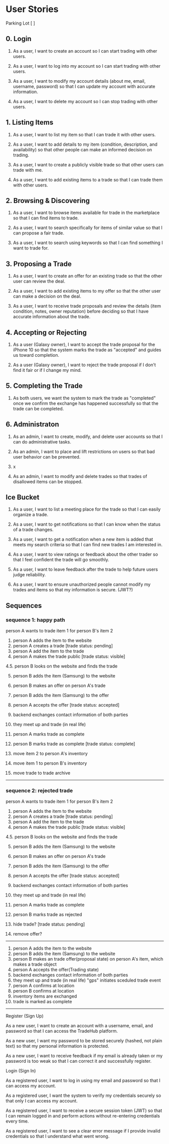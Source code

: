 # User Stories

Parking Lot [   ]

## 0. Login

1. As a user, I want to create an account so I can start trading with other users.

2. As a user, I want to log into my account so I can start trading with other users.

3. As a user, I want to modify my account details (about me, email, username, password) so that I can update my account with accurate information.

4. As a user, I want to delete my account so I can stop trading with other users.

## 1. Listing Items

1. As a user, I want to list my item so that I can trade it with other users.

2. As a user, I want to add details to my item (condition, description, and availability) so that other people can make an informed decision on trading.

3. As a user, I want to create a publicly visible trade so that other users can trade with me.

4. As a user, I want to add existing items to a trade so that I can trade them with other users.

## 2. Browsing & Discovering

1. As a user, I want to browse items available for trade in the marketplace so that I can find items to trade.

2. As a user, I want to search specifically for items of similar value so that I can propose a fair trade.

3. As a user, I want to search using keywords so that I can find something I want to trade for.

## 3. Proposing a Trade

1. As a user, I want to create an offer for an existing trade so that the other user can review the deal.

2. As a user, I want to add existing items to my offer so that the other user can make a decision on the deal.

3. As a user, I want to receive trade proposals and review the details (item condition, notes, owner reputation) before deciding so that I have accurate information about the trade.

## 4. Accepting or Rejecting

1. As a user (Galaxy owner), I want to accept the trade proposal for the iPhone 10 so that the system marks the trade as "accepted" and guides us toward completion.

2. As a user (Galaxy owner), I want to reject the trade proposal if I don’t find it fair or if I change my mind.

## 5. Completing the Trade

1. As both users, we want the system to mark the trade as "completed" once we confirm the exchange has happened successfully so that the trade can be completed.

## 6. Administraton

1. As an admin, I want to create, modify, and delete user accounts so that I can do administrative tasks.

2. As an admin, I want to place and lift restrictions on users so that bad user behavior can be prevented.

3. x

4. As an admin, I want to modify and delete trades so that trades of disallowed items can be stopped.

## Ice Bucket

1. As a user, I want to list a meeting place for the trade so that I can easily organize a trade.

2. As a user, I want to get notifications so that I can know when the status of a trade changes.

3. As a user, I want to get a notification when a new item is added that meets my search criteria so that I can find new trades I am interested in.

4. As a user, I want to view ratings or feedback about the other trader so that I feel confident the trade will go smoothly.

5. As a user, I want to leave feedback after the trade to help future users judge reliability.

6. As a user, I want to ensure unauthorized people cannot modify my trades and items so that my information is secure. (JWT?)

## Sequences

### sequence 1: happy path

person A wants to trade item 1 for person B's item 2

1. person A adds the item to the website
2. person A creates a trade
[trade status: pending]
3. person A add the item to the trade
4. person A makes the trade public
[trade status: visible]

4.5. person B looks on the website and finds the trade

5. person B adds the item (Samsung) to the website
6. person B makes an offer on person A's trade
7. person B adds the item (Samsung) to the offer

8. person A accepts the offer
[trade status: accepted]
9. backend exchanges contact information of both parties
10. they meet up and trade (in real life)
11. person A marks trade as complete
12. person B marks trade as complete
[trade status: complete]

13. move item 2 to person A's inventory
14. move item 1 to person B's inventory
15. move trade to trade archive

---

### sequence 2: rejected trade

person A wants to trade item 1 for person B's item 2

1. person A adds the item to the website
2. person A creates a trade
[trade status: pending]
3. person A add the item to the trade
4. person A makes the trade public
[trade status: visible]

4.5. person B looks on the website and finds the trade

5. person B adds the item (Samsung) to the website
6. person B makes an offer on person A's trade
7. person B adds the item (Samsung) to the offer

8. person A accepts the offer
[trade status: accepted]
9. backend exchanges contact information of both parties
10. they meet up and trade (in real life)
11. person A marks trade as complete
12. person B marks trade as rejected

13. hide trade?
[trade status: pending]
14. remove offer?

---

1. person A adds the item to the website
2. person B adds the item (Samsung) to the website
3. person B makes an trade offer(proposal state) on person A's item, which makes a trade object
4. person A accepts the offer(Trading state)
5. backend exchanges contact information of both parties
6. they meet up and trade (in real life) "gps" initiates sceduled trade event
7. person A confirms at location
8. person B confirms at location
9. inventory items are exchanged
9. trade is marked as complete


------------


Register (Sign Up)

As a new user, I want to create an account with a username, email, and password so that I can access the TradeHub platform.

As a new user, I want my password to be stored securely (hashed, not plain text) so that my personal information is protected.

As a new user, I want to receive feedback if my email is already taken or my password is too weak so that I can correct it and successfully register.

Login (Sign In)

As a registered user, I want to log in using my email and password so that I can access my account.

As a registered user, I want the system to verify my credentials securely so that only I can access my account.

As a registered user, I want to receive a secure session token (JWT) so that I can remain logged in and perform actions without re-entering credentials every time.

As a registered user, I want to see a clear error message if I provide invalid credentials so that I understand what went wrong.




